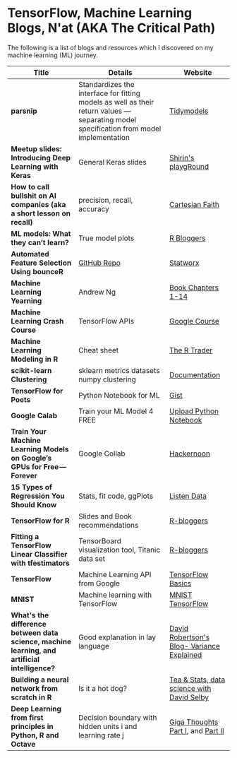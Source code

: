 # TensorFlow, Machine Learning Blogs, N'at (AKA The Critical Path)

The following is a list of blogs and resources which I discovered on my machine learning (ML) journey.

Title  |  Details |  Website
-------------------------------  |  ----------------------------  | ------------------------------
**parsnip** | Standardizes the interface for fitting models as well as their return values — separating model specification from model implementation | [Tidymodels](https://tidymodels.github.io/parsnip/)
**Meetup slides: Introducing Deep Learning with Keras** | General Keras slides | [Shirin's playgRound](https://shirinsplayground.netlify.com/2018/04/ruhrpy_meetup_2018_slides/)
**How to call bullshit on AI companies (aka a short lesson on recall)** | precision, recall, accuracy | [Cartesian Faith](https://cartesianfaith.com/2018/04/10/how-to-call-bullshit-on-ai-companies-aka-a-short-lesson-on-recall/)
**ML models: What they can’t learn?** | True model plots | [R Bloggers](https://www.r-bloggers.com/ml-models-what-they-cant-learn/)
**Automated Feature Selection Using bounceR** | [GitHub Repo](https://github.com/STATWORX/bounceR) | [Statworx](https://www.statworx.com/de/blog/data-science/automated-feature-selection-using-bouncer/)
**Machine Learning Yearning** | Andrew Ng | [Book Chapters 1-14](https://gallery.mailchimp.com/dc3a7ef4d750c0abfc19202a3/files/704291d2-365e-45bf-a9f5-719959dfe415/Ng_MLY01.pdf)
**Machine Learning Crash Course** | TensorFlow APIs | [Google Course](https://developers.google.com/machine-learning/crash-course/)
**Machine Learning Modeling in R** | Cheat sheet | [The R Trader](http://www.thertrader.com/wp-content/uploads/2018/03/Picture3.jpg)
**scikit-learn Clustering** | sklearn metrics datasets numpy clustering | [Documentation](http://scikit-learn.org/stable/modules/clustering.html)
**TensorFlow for Poets** | Python Notebook for ML | [Gist](https://gist.github.com/bourdakos1/817611ebfe0d72a027ced9b072ec5c87)
**Google Calab** | Train your ML Model 4 FREE | [Upload Python Notebook](https://colab.research.google.com/notebooks/welcome.ipynb)
**Train Your Machine Learning Models on Google’s GPUs for Free — Forever** | Google Collab | [Hackernoon](https://hackernoon.com/train-your-machine-learning-models-on-googles-gpus-for-free-forever-a41bd309d6ad)
**15 Types of Regression You Should Know** | Stats, fit code, ggPlots | [Listen Data](https://www.listendata.com/2018/03/regression-analysis.html)
**TensorFlow for R** | Slides and Book recommendations | [R-bloggers](https://blog.rstudio.com/2018/02/06/tensorflow-for-r/)
**Fitting a TensorFlow Linear Classifier with tfestimators** | TensorBoard visualization tool, Titanic data set | [R-bloggers](https://www.r-bloggers.com/fitting-a-tensorflow-linear-classifier-with-tfestimators/?utm_source=feedburner&utm_medium=email&utm_campaign=Feed%3A+RBloggers+%28R+bloggers%29)
**TensorFlow** | Machine Learning API from Google | [TensorFlow Basics](https://www.tensorflow.org/get_started/get_started)
**MNIST** | Machine learning with TensorFlow | [MNIST TensorFlow](https://www.tensorflow.org/get_started/mnist/beginners)
**What's the difference between data science, machine learning, and artificial intelligence?** | Good explanation in lay language | [David Robertson's Blog- Variance Explained](http://varianceexplained.org/r/ds-ml-ai/)
**Building a neural network from scratch in R** | Is it a hot dog? | [Tea & Stats, data science with David Selby](http://selbydavid.com/2018/01/09/neural-network/)
**Deep Learning from first principles in Python, R and Octave** | Decision boundary with hidden units i and learning rate j | [Giga Thoughts Part I](https://gigadom.wordpress.com/2018/01/04/deep-learning-from-basic-principles-in-python-r-and-octave-part-1/), and [Part II](https://www.r-bloggers.com/deep-learning-from-first-principles-in-python-r-and-octave-part-2/?utm_source=feedburner&utm_medium=email&utm_campaign=Feed%3A+RBloggers+%28R+bloggers%29)


